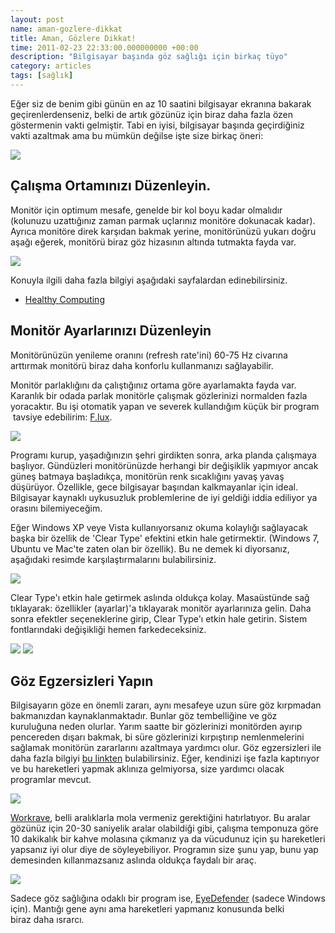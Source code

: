 ```yaml
--- 
layout: post 
name: aman-gozlere-dikkat 
title: Aman, Gözlere Dikkat! 
time: 2011-02-23 22:33:00.000000000 +00:00 
description: "Bilgisayar başında göz sağlığı için birkaç tüyo"
category: articles
tags: [sağlık]
---
```


Eğer siz de benim gibi günün en az 10 saatini bilgisayar ekranına bakarak geçirenlerdenseniz, belki de artık gözünüz için biraz daha fazla özen göstermenin vakti gelmiştir. Tabi en iyisi, bilgisayar başında geçirdiğiniz vakti azaltmak ama bu mümkün değilse işte size birkaç öneri:

![]({{site.url}}/images/eye-circle.jpg)

## Çalışma Ortamınızı Düzenleyin.

Monitör için optimum mesafe, genelde bir kol boyu kadar olmalıdır (kolunuzu uzattığınız zaman parmak uçlarınız monitöre dokunacak kadar). Ayrıca monitöre direk karşıdan bakmak yerine, monitörünüzü yukarı doğru aşağı eğerek, monitörü biraz göz hizasının altında tutmakta fayda var.

![]({{site.url}}/images/monitor_diagram3.gif)

Konuyla ilgili daha fazla bilgiyi aşağıdaki sayfalardan edinebilirsiniz.

- [Healthy Computing](http://www.healthycomputing.com/office/setup/monitor/)
<!-- - [Trico](http://www.etrico.com/ergonomics/monitor.htm) link ölü -->

## Monitör Ayarlarınızı Düzenleyin

Monitörünüzün yenileme oranını (refresh rate'ini) 60-75 Hz civarına arttırmak monitörü biraz daha konforlu kullanmanızı sağlayabilir.

Monitör parlaklığını da çalıştığınız ortama göre ayarlamakta fayda var. Karanlık bir odada parlak monitörle çalışmak gözlerinizi normalden fazla yoracaktır. Bu işi otomatik yapan ve severek kullandığım küçük bir program  tavsiye edebilirim: [F.lux](http://stereopsis.com/flux/).

[![]({{site.url}}/images/flux_logo.jpg)](http://stereopsis.com/flux/)

Programı kurup, yaşadığınızın şehri girdikten sonra, arka planda çalışmaya başlıyor. Gündüzleri monitörünüzde herhangi bir değişiklik yapmıyor ancak güneş batmaya başladıkça, monitörün renk sıcaklığını yavaş yavaş düşürüyor. Özellikle, gece bilgisayar başından kalkmayanlar için ideal. Bilgisayar kaynaklı uykusuzluk problemlerine de iyi geldiği iddia ediliyor ya orasını bilemiyeceğim.

Eğer Windows XP veye Vista kullanıyorsanız okuma kolaylığı sağlayacak başka bir özellik de 'Clear Type' efektini etkin hale getirmektir. (Windows 7, Ubuntu ve Mac'te zaten olan bir özellik). Bu ne demek ki diyorsanız, aşağıdaki resimde karşılaştırmalarını bulabilirsiniz.

[![]({{site.url}}/images/cleartype1.gif)]({{site.url}}/images/cleartype1.gif)

Clear Type'ı etkin hale getirmek aslında oldukça kolay.
Masaüstünde sağ tıklayarak: özellikler (ayarlar)'a tıklayarak monitör ayarlarınıza gelin. Daha sonra efektler seçeneklerine girip, Clear Type'ı etkin hale getirin. Sistem fontlarındaki değişikliği hemen farkedeceksiniz.

[![]({{site.url}}/images/02-cleartype_appearance.JPG)]({{site.url}}/images/02-cleartype_appearance.JPG)
[![]({{site.url}}/images/03-cleartype_effects01.JPG)]({{site.url}}/images/03-cleartype_effects01.JPG)

## Göz Egzersizleri Yapın

Bilgisayarın göze en önemli zararı, aynı mesafeye uzun süre göz kırpmadan bakmanızdan kaynaklanmaktadır. Bunlar göz tembelliğine ve göz kuruluğuna neden olurlar. Yarım saatte bir gözlerinizi monitörden ayırıp pencereden dışarı bakmak, bi süre gözlerinizi kırpıştırıp nemlenmelerini sağlamak monitörün zararlarını azaltmaya yardımcı olur. Göz egzersizleri ile daha fazla bilgiyi <!-- [şu linkten](http://www.ehow.com/how_5151877_improve-health-relieve-eye-strain.html) ve (link ölü)-->[bu linkten](http://www.wikihow.com/Exercise-Your-Eyes) bulabilirsiniz.
Eğer, kendinizi işe fazla kaptırıyor ve bu hareketleri yapmak aklınıza gelmiyorsa, size yardımcı olacak programlar mevcut.

[![]({{site.url}}/images/Workrave_logo.png)](http://www.workrave.org/)

[Workrave](http://www.workrave.org/), belli aralıklarla mola vermeniz gerektiğini hatırlatıyor. Bu aralar gözünüz için 20-30 saniyelik aralar olabildiği gibi, çalışma temponuza göre 10 dakikalık bir kahve molasına çıkmanız ya da vücudunuz için şu hareketleri yapsanız iyi olur diye de söyleyebiliyor. Programın size şunu yap, bunu yap demesinden kıllanmazsanız aslında oldukça faydalı bir araç.

[![]({{site.url}}/images/Workrave-Portable_2.png)](http://www.workrave.org/)

Sadece göz sağlığına odaklı bir program ise, [EyeDefender](https://lifehacker.com/400302/eyedefender-combats-eyestrain-repetitive-stress-injury) (sadece Windows için). Mantığı gene aynı ama hareketleri yapmanız konusunda belki biraz daha ısrarcı.



